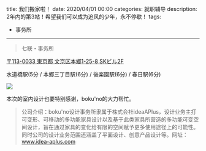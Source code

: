title: 我们搬家啦！
date: 2020/04/01 00:00
categories: 就职辅导
description: 2年内的第3站！希望我们可以成为追风的少年，永不停歇！
tags:
- 事务所

---

<blockquote class="blockquote-center"> 七联・事务所 </blockquote>

[〒113-0033 東京都 文京区本郷1-25-8 SKビル2F](https://goo.gl/maps/aK1cUsbFSx2ieoADA)

水道橋駅(5分 / 本郷三丁目駅(6分) / 後楽園駅(6分) / 春日駅(6分)

![](https://qilian-tokyo.github.io/img/20200401_nh.png)

本次的室内设计也要特别感谢，boku'no的大力帮忙。

> 公司介绍：boku'no设计事务所隶属于株式会社ideaAPlus，设计业务主打可变形、可移动的多功能家具设计以及基于此类家具所营造的多功能可变空间设计，旨在通过家具的变化给有限的空间赋予更多使用途径上的可能性。同时公司的设计业务范围还涵盖了平面设计、创意产品设计等。网址：www.idea-aplus.com